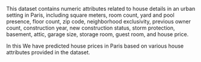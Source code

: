 This dataset contains numeric attributes related to house details in an urban setting in Paris, 
including square meters, room count, yard and pool presence, floor count, zip code, neighborhood exclusivity,
previous owner count, construction year, new construction status, storm protection, basement, attic, garage size, 
storage room, guest room, and house price.

In this We have predicted house prices in Paris based on various house attributes provided in the dataset.
